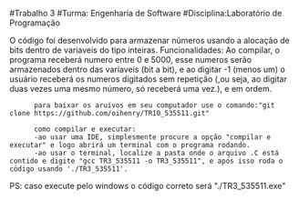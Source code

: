 #Trabalho 3 
#Turma: Engenharia de Software
#Disciplina:Laboratório de Programação
 
O código foi desenvolvido para armazenar números usando a alocação de bits dentro de variaveis do tipo inteiras.
Funcionalidades:
          Ao compilar, o programa receberá numero entre 0 e 5000, esse numeros serão armazenados dentro das variaveis (bit a bit), e ao digitar -1 (menos um) o usuário receberá os numeros digitados sem repetição (,ou seja, ao digitar duas vezes uma mesmo número, só receberá uma vez.), e em ordem.
          
          para baixar os aruivos em seu computador use o comando:"git clone https://github.com/oihenry/TR10_535511.git"
          
          como compilar e executar:
          -ao usar uma IDE, simplesmente procure a opção "compilar e executar" e logo abrirá um terminal com o programa rodando.
          -ao usar o terminal, localize a pasta onde o arquivo .C está contido e digite "gcc TR3_535511 -o TR3_535511", e após isso roda o código usando './TR3_535511'.
          
PS: caso execute pelo windows o código correto será "./TR3_535511.exe"
